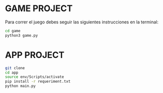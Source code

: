 # GAME PROJECT

Para correr el juego debes seguir las siguientes instrucciones en la terminal:


```sh
cd game
python3 game.py
```

# APP PROJECT

```sh
git clone 
cd app
source env/Scripts/activate
pip install -r requeriment.txt
python main.py
```